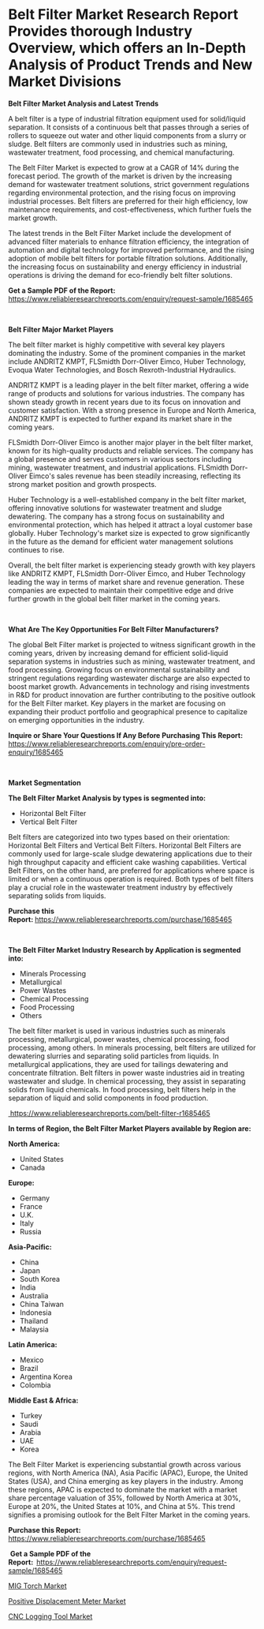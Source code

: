 <p><h1>Belt Filter Market Research Report Provides thorough Industry Overview, which offers an In-Depth Analysis of Product Trends and New Market Divisions</h1></p><p><strong>Belt Filter Market Analysis and Latest Trends</strong></p>
<p><p>A belt filter is a type of industrial filtration equipment used for solid/liquid separation. It consists of a continuous belt that passes through a series of rollers to squeeze out water and other liquid components from a slurry or sludge. Belt filters are commonly used in industries such as mining, wastewater treatment, food processing, and chemical manufacturing.</p><p>The Belt Filter Market is expected to grow at a CAGR of 14% during the forecast period. The growth of the market is driven by the increasing demand for wastewater treatment solutions, strict government regulations regarding environmental protection, and the rising focus on improving industrial processes. Belt filters are preferred for their high efficiency, low maintenance requirements, and cost-effectiveness, which further fuels the market growth.</p><p>The latest trends in the Belt Filter Market include the development of advanced filter materials to enhance filtration efficiency, the integration of automation and digital technology for improved performance, and the rising adoption of mobile belt filters for portable filtration solutions. Additionally, the increasing focus on sustainability and energy efficiency in industrial operations is driving the demand for eco-friendly belt filter solutions.</p></p>
<p><strong>Get a Sample PDF of the Report:&nbsp;</strong> <a href="https://www.reliableresearchreports.com/enquiry/request-sample/1685465">https://www.reliableresearchreports.com/enquiry/request-sample/1685465</a></p>
<p>&nbsp;</p>
<p><strong>Belt Filter Major Market Players</strong></p>
<p><p>The belt filter market is highly competitive with several key players dominating the industry. Some of the prominent companies in the market include ANDRITZ KMPT, FLSmidth Dorr-Oliver Eimco, Huber Technology, Evoqua Water Technologies, and Bosch Rexroth-Industrial Hydraulics.</p><p>ANDRITZ KMPT is a leading player in the belt filter market, offering a wide range of products and solutions for various industries. The company has shown steady growth in recent years due to its focus on innovation and customer satisfaction. With a strong presence in Europe and North America, ANDRITZ KMPT is expected to further expand its market share in the coming years.</p><p>FLSmidth Dorr-Oliver Eimco is another major player in the belt filter market, known for its high-quality products and reliable services. The company has a global presence and serves customers in various sectors including mining, wastewater treatment, and industrial applications. FLSmidth Dorr-Oliver Eimco's sales revenue has been steadily increasing, reflecting its strong market position and growth prospects.</p><p>Huber Technology is a well-established company in the belt filter market, offering innovative solutions for wastewater treatment and sludge dewatering. The company has a strong focus on sustainability and environmental protection, which has helped it attract a loyal customer base globally. Huber Technology's market size is expected to grow significantly in the future as the demand for efficient water management solutions continues to rise.</p><p>Overall, the belt filter market is experiencing steady growth with key players like ANDRITZ KMPT, FLSmidth Dorr-Oliver Eimco, and Huber Technology leading the way in terms of market share and revenue generation. These companies are expected to maintain their competitive edge and drive further growth in the global belt filter market in the coming years.</p></p>
<p>&nbsp;</p>
<p><strong>What Are The Key Opportunities For Belt Filter Manufacturers?</strong></p>
<p><p>The global Belt Filter market is projected to witness significant growth in the coming years, driven by increasing demand for efficient solid-liquid separation systems in industries such as mining, wastewater treatment, and food processing. Growing focus on environmental sustainability and stringent regulations regarding wastewater discharge are also expected to boost market growth. Advancements in technology and rising investments in R&D for product innovation are further contributing to the positive outlook for the Belt Filter market. Key players in the market are focusing on expanding their product portfolio and geographical presence to capitalize on emerging opportunities in the industry.</p></p>
<p><strong>Inquire or Share Your Questions If Any Before Purchasing This Report:</strong> <a href="https://www.reliableresearchreports.com/enquiry/pre-order-enquiry/1685465">https://www.reliableresearchreports.com/enquiry/pre-order-enquiry/1685465</a></p>
<p>&nbsp;</p>
<p><strong>Market Segmentation</strong></p>
<p><strong>The Belt Filter Market Analysis by types is segmented into:</strong></p>
<p><ul><li>Horizontal Belt Filter</li><li>Vertical Belt Filter</li></ul></p>
<p><p>Belt filters are categorized into two types based on their orientation: Horizontal Belt Filters and Vertical Belt Filters. Horizontal Belt Filters are commonly used for large-scale sludge dewatering applications due to their high throughput capacity and efficient cake washing capabilities. Vertical Belt Filters, on the other hand, are preferred for applications where space is limited or when a continuous operation is required. Both types of belt filters play a crucial role in the wastewater treatment industry by effectively separating solids from liquids.</p></p>
<p><strong>Purchase this Report:&nbsp;</strong><a href="https://www.reliableresearchreports.com/purchase/1685465">https://www.reliableresearchreports.com/purchase/1685465</a></p>
<p>&nbsp;</p>
<p><strong>The Belt Filter Market Industry Research by Application is segmented into:</strong></p>
<p><ul><li>Minerals Processing</li><li>Metallurgical</li><li>Power Wastes</li><li>Chemical Processing</li><li>Food Processing</li><li>Others</li></ul></p>
<p><p>The belt filter market is used in various industries such as minerals processing, metallurgical, power wastes, chemical processing, food processing, among others. In minerals processing, belt filters are utilized for dewatering slurries and separating solid particles from liquids. In metallurgical applications, they are used for tailings dewatering and concentrate filtration. Belt filters in power waste industries aid in treating wastewater and sludge. In chemical processing, they assist in separating solids from liquid chemicals. In food processing, belt filters help in the separation of liquid and solid components in food production.</p></p>
<p><a href="https://www.reliableresearchreports.com/belt-filter-r1685465">&nbsp;https://www.reliableresearchreports.com/belt-filter-r1685465</a></p>
<p><strong>In terms of Region, the Belt Filter Market Players available by Region are:</strong></p>
<p>
    <p> <strong> North America: </strong>
        <ul>
            <li>United States</li>
            <li>Canada</li>
        </ul>
        </p> 
    <p> <strong> Europe: </strong>
        <ul>
            <li>Germany</li>
            <li>France</li>
            <li>U.K.</li>
            <li>Italy</li>
            <li>Russia</li>
        </ul>
        </p> 
    <p> <strong> Asia-Pacific: </strong>
        <ul>
            <li>China</li>
            <li>Japan</li>
            <li>South Korea</li>
            <li>India</li>
            <li>Australia</li>
            <li>China Taiwan</li>
            <li>Indonesia</li>
            <li>Thailand</li>
            <li>Malaysia</li>
        </ul>
        </p> 
    <p> <strong> Latin America: </strong>
        <ul>
            <li>Mexico</li>
            <li>Brazil</li>
            <li>Argentina Korea</li>
            <li>Colombia</li>
        </ul>
        </p> 
    <p> <strong> Middle East & Africa: </strong>
        <ul>
            <li>Turkey</li>
            <li>Saudi</li>
            <li>Arabia</li>
            <li>UAE</li>
            <li>Korea</li>
        </ul>
    </p>
    </p>
<p><p>The Belt Filter Market is experiencing substantial growth across various regions, with North America (NA), Asia Pacific (APAC), Europe, the United States (USA), and China emerging as key players in the industry. Among these regions, APAC is expected to dominate the market with a market share percentage valuation of 35%, followed by North America at 30%, Europe at 20%, the United States at 10%, and China at 5%. This trend signifies a promising outlook for the Belt Filter Market in the coming years.</p></p>
<p><strong>Purchase this Report: </strong><a href="https://www.reliableresearchreports.com/purchase/1685465">https://www.reliableresearchreports.com/purchase/1685465</a></p>
<p>&nbsp;<strong>Get a Sample PDF of the Report:&nbsp;&nbsp;</strong><a href="https://www.reliableresearchreports.com/enquiry/request-sample/1685465">https://www.reliableresearchreports.com/enquiry/request-sample/1685465</a></p>
<p><strong></strong></p>
<p><p><a href="https://github.com/gamblestampleyjenny50m5sl6/Market-Research-Report-List-3/blob/main/mig-torch-market.md">MIG Torch Market</a></p><p><a href="https://github.com/wwwkeltoum/Market-Research-Report-List-4/blob/main/positive-displacement-meter-market.md">Positive Displacement Meter Market</a></p><p><a href="https://view.publitas.com/reportprime-1/global-cnc-logging-tool-market-share-and-growth-opportunities-and-market-size-growing-with-a-cagr-of-12-7-for-period-from-2024-2031/">CNC Logging Tool Market</a></p></p>